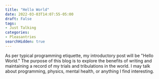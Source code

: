 ```yaml
---
title: "Hello World"
date: 2022-03-03T14:07:55-05:00
draft: False
tags:
- Just Talking
categories:
- Pleasantries
searchHidden: true
---
```


As per typical programming etiquette, my introductory post will be "Hello World." The purpose of this blog is to explore the benefits of writing and maintaining a record of my trials and tribulations in the world. I may talk about programming, physics, mental health, or anything I find interesting. 